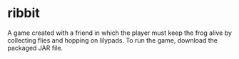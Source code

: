 # ribbit
A game created with a friend in which the player must keep the frog alive by collecting flies and hopping on lilypads.
To run the game, download the packaged JAR file.
